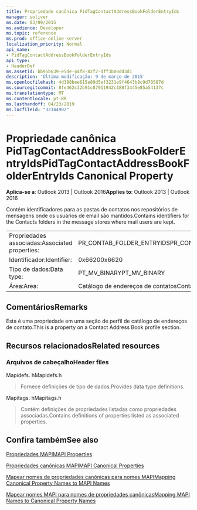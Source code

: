 ```yaml
---
title: Propriedade canônica PidTagContactAddressBookFolderEntryIds
manager: soliver
ms.date: 03/09/2015
ms.audience: Developer
ms.topic: reference
ms.prod: office-online-server
localization_priority: Normal
api_name:
- PidTagContactAddressBookFolderEntryIds
api_type:
- HeaderDef
ms.assetid: bb95b639-e5de-44f8-82f2-dff3b00dd3d1
description: 'Última modificação: 9 de março de 2015'
ms.openlocfilehash: 4d388bee615e89d5ef3231e9f4643b8c9d70587d
ms.sourcegitcommit: 8fe462c32b91c87911942c188f3445e85a54137c
ms.translationtype: MT
ms.contentlocale: pt-BR
ms.lasthandoff: 04/23/2019
ms.locfileid: "32344902"
---
```

# <a name="pidtagcontactaddressbookfolderentryids-canonical-property"></a><span data-ttu-id="f0069-103">Propriedade canônica PidTagContactAddressBookFolderEntryIds</span><span class="sxs-lookup"><span data-stu-id="f0069-103">PidTagContactAddressBookFolderEntryIds Canonical Property</span></span>

  
  
<span data-ttu-id="f0069-104">**Aplica-se a**: Outlook 2013 | Outlook 2016</span><span class="sxs-lookup"><span data-stu-id="f0069-104">**Applies to**: Outlook 2013 | Outlook 2016</span></span> 
  
<span data-ttu-id="f0069-105">Contém identificadores para as pastas de contatos nos repositórios de mensagens onde os usuários de email são mantidos.</span><span class="sxs-lookup"><span data-stu-id="f0069-105">Contains identifiers for the Contacts folders in the message stores where mail users are kept.</span></span>
  
|||
|:-----|:-----|
|<span data-ttu-id="f0069-106">Propriedades associadas:</span><span class="sxs-lookup"><span data-stu-id="f0069-106">Associated properties:</span></span>  <br/> |<span data-ttu-id="f0069-107">PR_CONTAB_FOLDER_ENTRYIDS</span><span class="sxs-lookup"><span data-stu-id="f0069-107">PR_CONTAB_FOLDER_ENTRYIDS</span></span>  <br/> |
|<span data-ttu-id="f0069-108">Identificador:</span><span class="sxs-lookup"><span data-stu-id="f0069-108">Identifier:</span></span>  <br/> |<span data-ttu-id="f0069-109">0x6620</span><span class="sxs-lookup"><span data-stu-id="f0069-109">0x6620</span></span>  <br/> |
|<span data-ttu-id="f0069-110">Tipo de dados:</span><span class="sxs-lookup"><span data-stu-id="f0069-110">Data type:</span></span>  <br/> |<span data-ttu-id="f0069-111">PT_MV_BINARY</span><span class="sxs-lookup"><span data-stu-id="f0069-111">PT_MV_BINARY</span></span>  <br/> |
|<span data-ttu-id="f0069-112">Área:</span><span class="sxs-lookup"><span data-stu-id="f0069-112">Area:</span></span>  <br/> |<span data-ttu-id="f0069-113">Catálogo de endereços de contatos</span><span class="sxs-lookup"><span data-stu-id="f0069-113">Contact address book</span></span>  <br/> |
   
## <a name="remarks"></a><span data-ttu-id="f0069-114">Comentários</span><span class="sxs-lookup"><span data-stu-id="f0069-114">Remarks</span></span>

<span data-ttu-id="f0069-115">Esta é uma propriedade em uma seção de perfil de catálogo de endereços de contato.</span><span class="sxs-lookup"><span data-stu-id="f0069-115">This is a property on a Contact Address Book profile section.</span></span>
  
## <a name="related-resources"></a><span data-ttu-id="f0069-116">Recursos relacionados</span><span class="sxs-lookup"><span data-stu-id="f0069-116">Related resources</span></span>

### <a name="header-files"></a><span data-ttu-id="f0069-117">Arquivos de cabeçalho</span><span class="sxs-lookup"><span data-stu-id="f0069-117">Header files</span></span>

<span data-ttu-id="f0069-118">Mapidefs. h</span><span class="sxs-lookup"><span data-stu-id="f0069-118">Mapidefs.h</span></span>
  
> <span data-ttu-id="f0069-119">Fornece definições de tipo de dados.</span><span class="sxs-lookup"><span data-stu-id="f0069-119">Provides data type definitions.</span></span>
    
<span data-ttu-id="f0069-120">Mapitags. h</span><span class="sxs-lookup"><span data-stu-id="f0069-120">Mapitags.h</span></span>
  
> <span data-ttu-id="f0069-121">Contém definições de propriedades listadas como propriedades associadas.</span><span class="sxs-lookup"><span data-stu-id="f0069-121">Contains definitions of properties listed as associated properties.</span></span>
    
## <a name="see-also"></a><span data-ttu-id="f0069-122">Confira também</span><span class="sxs-lookup"><span data-stu-id="f0069-122">See also</span></span>



[<span data-ttu-id="f0069-123">Propriedades MAPI</span><span class="sxs-lookup"><span data-stu-id="f0069-123">MAPI Properties</span></span>](mapi-properties.md)
  
[<span data-ttu-id="f0069-124">Propriedades canônicas MAPI</span><span class="sxs-lookup"><span data-stu-id="f0069-124">MAPI Canonical Properties</span></span>](mapi-canonical-properties.md)
  
[<span data-ttu-id="f0069-125">Mapear nomes de propriedades canônicas para nomes MAPI</span><span class="sxs-lookup"><span data-stu-id="f0069-125">Mapping Canonical Property Names to MAPI Names</span></span>](mapping-canonical-property-names-to-mapi-names.md)
  
[<span data-ttu-id="f0069-126">Mapear nomes MAPI para nomes de propriedades canônicas</span><span class="sxs-lookup"><span data-stu-id="f0069-126">Mapping MAPI Names to Canonical Property Names</span></span>](mapping-mapi-names-to-canonical-property-names.md)

